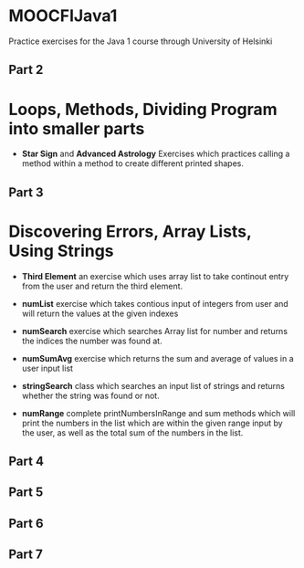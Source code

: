 # MOOCFIJava1
Practice exercises for the Java 1 course through University of Helsinki

## Part 2
# Loops, Methods, Dividing Program into smaller parts
- **Star Sign** and **Advanced Astrology** Exercises which practices calling a method within a method to create different printed shapes. 

## Part 3
# Discovering Errors, Array Lists, Using Strings

- **Third Element** an exercise which uses array list to take continout entry from the user and return the third element.

- **numList** exercise which takes contious input of integers from user and will return the values at the given indexes 

- **numSearch** exercise which searches Array list for number and returns the indices the number was found at.

- **numSumAvg** exercise which returns the sum and average of values in a user input list

- **stringSearch** class which searches an input list of strings and returns whether the string was found or not.

- **numRange** complete printNumbersInRange and sum methods which will print the numbers in the list which are within the given range input by the user, as well as the total sum of the numbers in the list.

## Part 4

## Part 5

## Part 6

## Part 7
